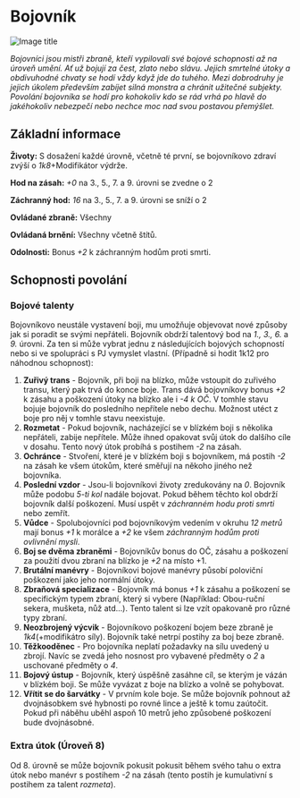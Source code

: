 # Bojovník

![Image title](/assets/classes/Fighter.jpeg)

*Bojovníci jsou mistři zbraně, kteří vypilovali své bojové schopnosti až na úroveň umění. Ať už bojují za čest, zlato nebo slávu. Jejich smrtelné útoky a obdivuhodné chvaty se hodí vždy když jde do tuhého. Mezi dobrodruhy je jejich úkolem především zabíjet silná monstra a chránit užitečné subjekty. Povolání bojovníka se hodí pro kohokoliv kdo se rád vrhá po hlavě do jakéhokoliv nebezpečí nebo nechce moc nad svou postavou přemýšlet.*

## Základní informace

**Životy:** S dosažení každé úrovně, včetně té první, se bojovníkovo zdraví zvýší o *1k8*+Modifikátor výdrže.

**Hod na zásah:** *+0* na 3., 5., 7. a 9. úrovni se zvedne o 2

**Záchranný hod:** *16* na 3., 5., 7. a 9. úrovni se sníží o 2

**Ovládané zbraně:** Všechny

**Ovládaná brnění:** Všechny včetně štítů.

**Odolnosti:** Bonus *+2* k záchranným hodům proti smrti.

## Schopnosti povolání

### Bojové talenty

Bojovníkovo neustále vystavení boji, mu umožňuje objevovat nové způsoby jak si poradit se svými nepřáteli. Bojovník obdrží talentový bod na *1., 3., 6.* a *9.* úrovni. Za ten si může vybrat jednu z následujících bojových schopností nebo si ve spolupráci s PJ vymyslet vlastní. (Případně si hodit 1k12 pro náhodnou schopnost):

1. **Zuřivý trans** - Bojovník, při boji na blízko, může vstoupit do zuřivého transu, který pak trvá do konce boje. Trans dává bojovníkovy bonus *+2* k zásahu a poškození útoky na blízko ale i *-4 k OČ*. V tomhle stavu bojuje bojovník do posledního nepřítele nebo dechu. Možnost utéct z boje pro něj v tomhle stavu neexistuje.
2. **Rozmetat**  - Pokud bojovník, nacházející se v blízkém boji s několika nepřáteli, zabije nepřítele. Může ihned opakovat svůj útok do dalšího cíle v dosahu. Tento nový útok probíhá s postihem *-2* na zásah.
3. **Ochránce** - Stvoření, které je v blízkém boji s bojovníkem, má postih *-2* na zásah ke všem útokům, které směřují na někoho jiného než bojovníka.
4. **Poslední vzdor** - Jsou-li bojovníkovi životy zredukovány na *0*. Bojovník může podobu *5-ti kol* nadále bojovat. Pokud během těchto kol obdrží bojovník další poškození. Musí uspět v *záchranném hodu proti smrti* nebo zemřít.
5. **Vůdce** - Spolubojovníci pod bojovníkovým vedením v okruhu *12 metrů* mají bonus *+1* k morálce a *+2* ke všem *záchranným hodům proti ovlivnění mysli*. 
6. **Boj se dvěma zbraněmi** - Bojovníkův bonus do OČ, zásahu a poškození za použití dvou zbraní na blízko je *+2* na místo +1.
7. **Brutální manévry** - Bojovníkovi bojové manévry působí poloviční poškození jako jeho normální útoky.
8. **Zbraňová specializace** - Bojovník má bonus *+1* k zásahu a poškození se specifickým typem zbraní, který si vybere (Například: Obou-ruční sekera, mušketa, nůž atd...). Tento talent si lze vzít opakovaně pro různé typy zbraní.
9. **Neozbrojený výcvik** - Bojovníkovo poškození bojem beze zbraně je *1k4*(+modifikátro síly). Bojovník také netrpí postihy za boj beze zbraně.
10. **Těžkooděnec** - Pro bojovníka neplatí požadavky na sílu uvedený u zbrojí. Navíc se zvedá jeho nosnost pro vybavené předměty o *2* a uschované předměty o *4*.
11. **Bojový ústup** - Bojovník, který úspěšně zasáhne cíl, se kterým je vázán v blízkém boji. Se může vyvázat z boje na blízko a volně se pohybovat.
12. **Vřítit se do šarvátky** - V prvním kole boje. Se může bojovník pohnout až dvojnásobkem své hybnosti po rovné lince a ještě k tomu zaútočit. Pokud při náběhu uběhl aspoň 10 metrů jeho způsobené poškození bude dvojnásobné.

### Extra útok (Úroveň 8)

Od 8. úrovně se může bojovník pokusit pokusit během svého tahu o extra útok nebo manévr s postihem *-2* na zásah (tento postih je kumulativní s postihem za talent *rozmeta*).
